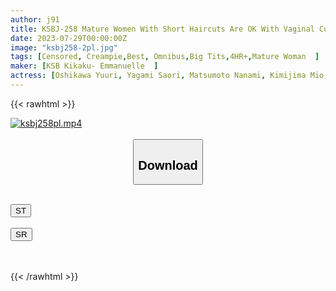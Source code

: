 ```yaml
---
author: j91
title: KSBJ-258 Mature Women With Short Haircuts Are OK With Vaginal Cum Shot! ? 12 People
date: 2023-07-29T00:00:00Z
image: "ksbj258-2pl.jpg"
tags: [Censored, Creampie,Best, Omnibus,Big Tits,4HR+,Mature Woman	]
maker: [KSB Kikaku- Emmanuelle  ]
actress: [Oshikawa Yuuri, Yagami Saori, Matsumoto Nanami, Kimijima Mio,Takatsuki Rei ,Maikawa Sena,Hirose Riona, Sasaki Sawa,Minami Momo, Yuki Hiori ]
---
```



{{< rawhtml >}}

<div class="video" data-videoid="M7rpoeOkQgcmv4d">
    <a href="javascript:;">
        <img src="https://my.j91.asia/posts/ksbj258pl/ksbj258pl.jpg" width="WIDTH" height="HEIGHT" alt="ksbj258pl.mp4" loading="lazy">
    </a>
</div>

<script type="text/javascript" src="https://j91.asia/asset/on-demand-st.js"></script>

<br>
  <link rel="stylesheet" href="https://j91.asia/asset/bs5.css">
  
  <center>
  <button class="btn btn-primary" type="button" data-bs-toggle="collapse" data-bs-target=".multi-collapse" aria-expanded="false" aria-controls="multiCollapseExample1 multiCollapseExample2"><h2>Download</h2></button></center>
</p>
<div class="row">
  <div class="col">
    <div class="collapse multi-collapse" id="multiCollapseExample1">
      <div class="card card-body">
	      	      <br>
<div class="buttons">  
<a href="https://streamtape.to/v/M7rpoeOkQgcmv4d"><button class="btn-hover color-3"><i class="fa fa-download"></i> ST</button></a></div>
    </div>
  </div>
</div>
  <div class="col">
    <div class="collapse multi-collapse" id="multiCollapseExample2">
      <div class="card card-body">
	      <br>
<div class="buttons">
    <a href="https://streamruby.com/obp3mkuuvofe.html"><button class="btn-hover color-9"><i class="fa fa-download"></i> SR</button></a></div>
<br><br>
      </div>
    </div>
  </div>
</div>

{{< /rawhtml >}}
